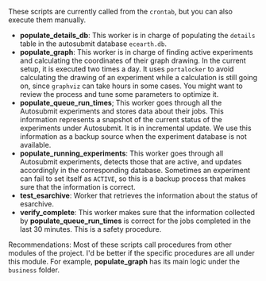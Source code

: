These scripts are currently called from the `crontab`, but you can also execute them manually. 

* **populate_details_db**: This worker is in charge of populating the `details` table in the autosubmit database `ecearth.db`.
* **populate_graph**: This worker is in charge of finding active experiments and calculating the coordinates of their graph drawing. In the current setup, it is executed two times a day. It uses `portalocker` to avoid calculating the drawing of an experiment while a calculation is still going on, since `graphviz` can take hours in some cases. You might want to review the process and tune some parameters to optimize it.
* **populate_queue_run_times**; This worker goes through all the Autosubmit experiments and stores data about their jobs. This information represents a snapshot of the current status of the experiments under Autosubmit. It is in incremental update. We use this information as a backup source when the experiment database is not available.
* **populate_running_experiments**: This worker goes through all Autosubmit experiments, detects those that are active, and updates accordingly in the corresponding database. Sometimes an experiment can fail to set itself as `ACTIVE`, so this is a backup process that makes sure that the information is correct.
* **test_esarchive**: Worker that retrieves the information about the status of esarchive.
* **verify_complete**: This worker makes sure that the information collected by **populate_queue_run_times** is correct for the jobs completed in the last 30 minutes. This is a safety procedure.

Recommendations: Most of these scripts call procedures from other modules of the project. I'd be better if the specific procedures are all under this module. For example, **populate_graph** has its main logic under the `business` folder.
